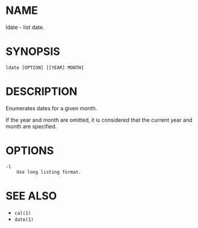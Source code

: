 # NAME
ldate - list date.

# SYNOPSIS
    ldate [OPTION] [[YEAR] MONTH]

# DESCRIPTION
Enumerates dates for a given month.

If the year and month are omitted, it is considered that the current year and month are specified.

# OPTIONS

    -l
        Use long listing format.

# SEE ALSO
- `cal(1)`
- `date(1)`

